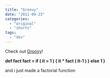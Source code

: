 ```yaml
---
title: "Groovy"
date: "2011-09-23"
categories: 
  - "original"
  - "shorts"
tags: 
  - "dev"
---
```


Check out [Groovy](http://www.groovy-lang.org/)!

**def fact fact = if ( it > 1 ) { it \* fact ( it-1 ) } else 1 }**

and i just made a factorial function
